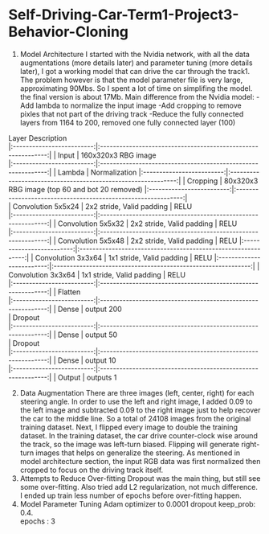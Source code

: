 # Self-Driving-Car-Term1-Project3-Behavior-Cloning
1.	Model Architecture
I started with the Nvidia network, with all the data augmentations (more details later) and parameter tuning (more details later), I got a working model that can drive the car through the track1. The problem however is that the model parameter file is very large, approximating 90Mbs. So I spent a lot of time on simplifing the model. the final version is about 17Mb. Main difference from the Nvidia model:
  -Add lambda to normalize the input image
  -Add cropping to remove pixles that not part of the driving track
  -Reduce the fully connected layers from 1164 to 200, removed one fully connected layer (100) 
  
Layer         		                 Description	        					
|:-------------------------:|:-------------------------------------------------------------:| 
| Input         		| 160x320x3 RBG image   	
|:-------------------------:|:-------------------------------------------------------------:| 
| Lambda        		| Normalization
|:-------------------------:|:-------------------------------------------------------------:| 
| Cropping      		| 80x320x3 RBG image (top 60 and bot 20 removed)
|:-------------------------:|:-------------------------------------------------------------:| 		
| Convolution 5x5x24   	| 2x2 stride, Valid padding
| RELU											
|:-------------------------:|:-------------------------------------------------------------:| 
| Convolution 5x5x32        | 2x2 stride, Valid padding
| RELU											
|:-------------------------:|:-------------------------------------------------------------:|
| Convolution 5x5x48	| 2x2 stride, Valid padding
| RELU
|:-------------------------:|:-------------------------------------------------------------:|
| Convolution 3x3x64	| 1x1 stride, Valid padding
| RELU
|:-------------------------:|:-------------------------------------------------------------:|
| Convolution 3x3x64	| 1x1 stride, Valid padding
| RELU											
|:-------------------------:|:-------------------------------------------------------------:|
| Flatten						
|:-------------------------:|:-------------------------------------------------------------:|
| Dense		             | output 200    	
| Dropout				
|:-------------------------:|:-------------------------------------------------------------:|
| Dense		             | output 50    	
| Dropout				
|:-------------------------:|:-------------------------------------------------------------:|
| Dense		             | output 10   	
|:-------------------------:|:-------------------------------------------------------------:|
| Output			| outputs 1

2.	Data Augmentation
There are three images (left, center, right) for each steering angle.  In order to use the left and right image, I added 0.09 to the left image and subtracted 0.09 to the right image just to help recover the car to the middle line. So a total of 24108 images from the original training dataset.
Next, I flipped every image to double the training dataset. In the training dataset, the car drive counter-clock wise around the track, so the image was left-turn biased. Flipping will generate right-turn images that helps on generalize the steering.
As mentioned in model architecture section, the input RGB data was first normalized then cropped to focus on the driving track itself.
3.	Attempts to Reduce Over-fitting
Dropout was the main thing, but still see some over-fitting. Also tried add L2 regularization, not much difference. I ended up train less number of epochs before over-fitting happen. 
4.	Model Parameter Tuning
Adam optimizer to 0.0001
dropout keep_prob: 0.4.  
epochs : 3
